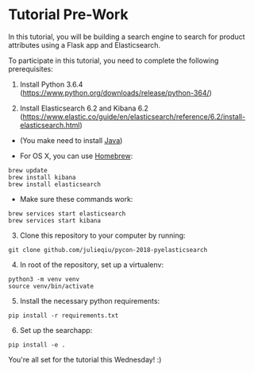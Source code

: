 # Tutorial Pre-Work

In this tutorial, you will be building a search engine to search for product attributes using a Flask app and Elasticsearch.

To participate in this tutorial, you need to complete the following prerequisites:

1. Install Python 3.6.4 (https://www.python.org/downloads/release/python-364/)

2. Install Elasticsearch 6.2 and Kibana 6.2 (https://www.elastic.co/guide/en/elasticsearch/reference/6.2/install-elasticsearch.html)
  - (You make need to install [Java](https://java.com/en/download/))

  - For OS X, you can use [Homebrew](https://brew.sh/):
```
brew update
brew install kibana
brew install elasticsearch
```
  - Make sure these commands work:
```
brew services start elasticsearch
brew services start kibana
```

3. Clone this repository to your computer by running:
```
git clone github.com/julieqiu/pycon-2018-pyelasticsearch
```

4. In root of the repository, set up a virtualenv:
```
python3 -m venv venv
source venv/bin/activate
```

5. Install the necessary python requirements:
```
pip install -r requirements.txt
```

6. Set up the searchapp:
```
pip install -e .
```

You're all set for the tutorial this Wednesday! :)
